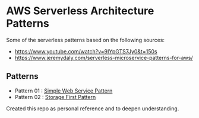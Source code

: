 # AWS Serverless Architecture Patterns

Some of the serverless patterns based on the following sources:

- https://www.youtube.com/watch?v=9IYpGTS7Jy0&t=150s
- https://www.jeremydaly.com/serverless-microservice-patterns-for-aws/

## Patterns

- Pattern 01 : [Simple Web Service Pattern](https://github.com/csarigumba/aws_serverles_architecture_patterns/tree/main/simple-web-service)
- Pattern 02 : [Storage First Pattern](https://github.com/csarigumba/aws_serverles_architecture_patterns/tree/main/storage-first-pattern)

Created this repo as personal reference and to deepen understanding.
